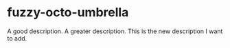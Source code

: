 # fuzzy-octo-umbrella

A good description. A greater description.
This is the new description I want to add.
